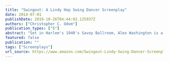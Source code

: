 ```yaml
---
title: "Swingout: A Lindy Hop Swing Dancer Screenplay"
date: 2014-07-01
publishDate: 2019-10-26T04:44:02.125937Z
authors: ["Christopher C. Odom"]
publication_types: ["5"]
abstract: "Set in Harlem's 1940's Savoy Ballroom, Alex Washington is a gifted Lindy Hop Swing Dancer, who dreams of being the next \"King of Swing\". In the vein of the Hollywood film classic \"All About Eve\", Alex challenges his Swing mentor. Juxtaposed against real life events and figures, Swingout is an unabashed fictionalized tale of desire and ambition, as Alex juggles the hot coals of the affairs of his heart, ego, family and friends."
featured: false
publication: ""
tags: ["Screenplays"]
url_source: https://www.amazon.com/Swingout-Lindy-Swing-Dancer-Screenplay/dp/1434896285/ref=tmm_pap_swatch_0?_encoding=UTF8&qid=&sr=
---
```

